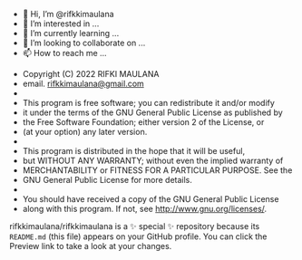- 👋 Hi, I’m @rifkkimaulana
- 👀 I’m interested in ...
- 🌱 I’m currently learning ...
- 💞️ I’m looking to collaborate on ...
- 📫 How to reach me ...



*  Copyright (C) 2022 RIFKI MAULANA
*  email. rifkkimaulana@gmail.com
*
*  This program is free software; you can redistribute it and/or modify
*  it under the terms of the GNU General Public License as published by
*  the Free Software Foundation; either version 2 of the License, or
*  (at your option) any later version.
*
*  This program is distributed in the hope that it will be useful,
*  but WITHOUT ANY WARRANTY; without even the implied warranty of
*  MERCHANTABILITY or FITNESS FOR A PARTICULAR PURPOSE.  See the
*  GNU General Public License for more details.
*
*  You should have received a copy of the GNU General Public License
*  along with this program.  If not, see <http://www.gnu.org/licenses/>.


rifkkimaulana/rifkkimaulana is a ✨ special ✨ repository because its `README.md` (this file) appears on your GitHub profile.
You can click the Preview link to take a look at your changes.

